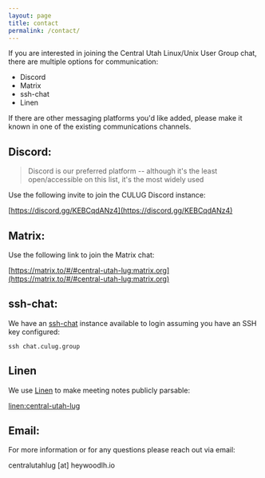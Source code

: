 ```yaml
---
layout: page
title: contact
permalink: /contact/
---
```


If you are interested in joining the Central Utah Linux/Unix User Group chat, there are multiple options for communication:
- Discord
- Matrix
- ssh-chat
- Linen

If there are other messaging platforms you'd like added, please make it known in one of the existing communications channels.

## Discord:

> Discord is our preferred platform -- although it's the least open/accessible on this list, it's the most widely used

Use the following invite to join the CULUG Discord instance:

[https://discord.gg/KEBCqdANz4](https://discord.gg/KEBCqdANz4)

## Matrix:

Use the following link to join the Matrix chat:

[https://matrix.to/#/#central-utah-lug:matrix.org](https://matrix.to/#/#central-utah-lug:matrix.org)

## ssh-chat:

We have an [ssh-chat](https://github.com/shazow/ssh-chat) instance available to login assuming you have an SSH key configured:

```
ssh chat.culug.group
```

## Linen

We use [Linen](https://linen.dev) to make meeting notes publicly parsable:

[linen:central-utah-lug](https://www.linen.dev/s/central-utah-lug/)

## Email:

For more information or for any questions please reach out via email:

centralutahlug [at] heywoodlh.io
